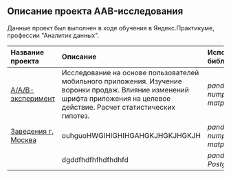 ## Описание проекта AAB-исследования

Данные проект был выполнен в ходе обучения в Яндекс.Практикуме, профессии "Аналитик данных".

| Название проекта | Описание | Используемые библиотеки | 
| :---------------------- | :---------------------- | :---------------------- |
| [A/A/B-эксперимент](aab_testing) | Исследование на основе пользователей мобильного приложения. Изучение воронки продаж. Влияние изменений шрифта приложения на целевое действие. Расчет статистических гипотез.| *pandas,* *scipy,* *numpy,* *plotly,* *matplotlib*|
| [Заведения г. Москва](msc_folium) | ouhguoHWGIHIGHIHGAHGKJHGKJHGKJH |  *pandas,* *scipy,* *numpy,* *plotly,* *matplotlib* |
| [](SQLfinal) | dgddfhdfhfhdfhdhfd |*pandas,* *PostgreSQL* |
